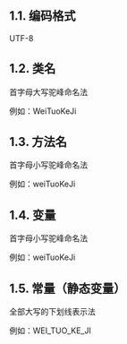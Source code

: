 ## 1.1. 编码格式

UTF-8

## 1.2. 类名

首字母大写驼峰命名法

例如：WeiTuoKeJi

## 1.3. 方法名

首字母小写驼峰命名法

例如：weiTuoKeJi

## 1.4. 变量

首字母小写驼峰命名法

例如：weiTuoKeJi

## 1.5. 常量（静态变量）

全部大写的下划线表示法

例如：WEI\_TUO\_KE\_JI

